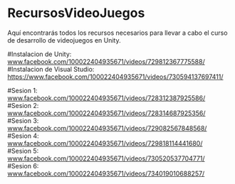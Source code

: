 # RecursosVideoJuegos
Aquí encontrarás todos los recursos necesarios para llevar a cabo el curso de desarrollo de videojuegos en Unity.

#Instalacion de Unity:
www.facebook.com/100022404935671/videos/729812367775588/
#Instalacion de Visual Studio:
https://www.facebook.com/100022404935671/videos/730594137697411/

#Sesion 1:
www.facebook.com/100022404935671/videos/728312387925586/            
#Sesion 2:
www.facebook.com/100022404935671/videos/728314687925356/          
#Sesion 3:
www.facebook.com/100022404935671/videos/729082567848568/            
#Sesion 4:
www.facebook.com/100022404935671/videos/729818114441680/   
#Sesion 5:     
www.facebook.com/100022404935671/videos/730520537704771/     
#Sesion 6:    
www.facebook.com/100022404935671/videos/734019010688257/
 
 
